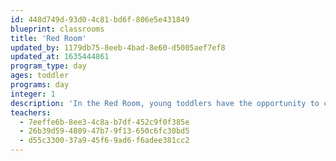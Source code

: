 ```yaml
---
id: 448d749d-93d0-4c81-bd6f-806e5e431849
blueprint: classrooms
title: 'Red Room'
updated_by: 1179db75-8eeb-4bad-8e60-d5005aef7ef8
updated_at: 1635444861
program_type: day
ages: toddler
programs: day
integer: 1
description: 'In the Red Room, young toddlers have the opportunity to create their own knowledge through daily exploration, connections and interactions. We explore the environment through open-ended, play-based activities based on the children’s interests and play that is observed. Children form attachments to peers and teachers as they develop social, cognitive, motor and language skills.'
teachers:
  - 7eeffe6b-8ee3-4c8a-b7df-452c9f0f385e
  - 26b39d59-4809-47b7-9f13-650c6fc30bd5
  - d55c3300-37a9-45f6-9ad6-f6adee381cc2
---
```


